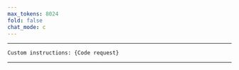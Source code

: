 ```yaml
---
max_tokens: 8024
fold: false
chat_mode: c
---
```


<hr class="__AI_plugin_role-system">

```
Custom instructions: {Code request}
```

<hr class="__AI_plugin_role-user">

# 
